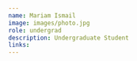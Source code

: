 ```yaml
---
name: Mariam Ismail
image: images/photo.jpg
role: undergrad
description: Undergraduate Student
links:
---
```


